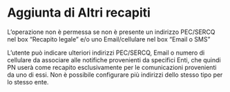 # Aggiunta di Altri recapiti

L’operazione non è permessa se non è presente un indirizzo PEC/SERCQ nel box “Recapito legale” e/o uno Email/cellulare nel box “Email o SMS”

L’utente può indicare ulteriori indirizzi PEC/SERCQ, Email o numero di cellulare da associare alle notifiche provenienti da specifici Enti, che quindi PN userà come recapito esclusivamente per le comunicazioni provenienti da uno di essi. Non è possibile configurare più indirizzi dello stesso tipo per lo stesso ente.

<figure><img src="../../../../.gitbook/assets/image (24).png" alt=""><figcaption></figcaption></figure>

